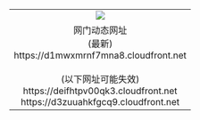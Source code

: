 ﻿<table>
  <tr></tr>
  <tr><td colspan=2 align=center><img src="https://d1mwxmrnf7mna8.cloudfront.net/Up/oGate.jpg" /></td></tr>
  <tr><td colspan=2 align=center>网门动态网址<br/>(最新)
<br>https://d1mwxmrnf7mna8.cloudfront.net
<br/><br/>(以下网址可能失效)
<br>https://deifhtpv00qk3.cloudfront.net
<br>https://d3zuuahkfgcq9.cloudfront.net
    </td>
  </tr>
</table>
